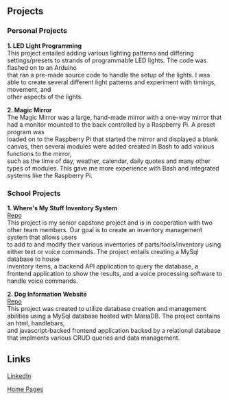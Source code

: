 ## Projects
### Personal Projects
**1. LED Light Programming**  
  This project entailed adding various lighting patterns and differing settings/presets to strands of programmable LED lights. The code was flashed on to an Arduino  
  that ran a pre-made source code to handle the setup of the lights. I was able to create several different light patterns and experiment with timings, movement, and  
  other aspects of the lights.
  
**2. Magic Mirror**  
  The Magic Mirror was a large, hand-made mirror with a one-way mirror that had a monitor mounted to the back controlled by a Raspberry Pi. A preset program was  
  loaded on to the Raspberry Pi that started the mirror and displayed a blank canvas, then several modules were added created in Bash to add various functions to the mirror,  
  such as the time of day, weather, calendar, daily quotes and many other types of modules. This gave me more experience with Bash and integrated systems like the Raspberry Pi.  
  
### School Projects
**1. Where's My Stuff Inventory System**  
  [Repo](https://github.com/friesemi/Where-s_My_Stuff)  
  This project is my senior capstone project and is in cooperation with two other team members. Our goal is to create an inventory management system that allows users   
  to add to and modify their various inventories of parts/tools/inventory using either text or voice commands. The project entails creating a MySql database to house  
  inventory items, a backend API application to query the database, a frontend application to show the results, and a voice processing software to handle voice commands.  
  
**2. Dog Information Website**  
  [Repo](https://github.com/friesemi/CS340FinalProject)  
  This project was created to utilize database creation and management abilities using a MySql database hosted with MariaDB. The project contains an html, handlebars,   
  and javascript-backed frontend application backed by a relational database that implments various CRUD queries and data management.  

## Links

[LinkedIn](https://www.linkedin.com/in/michael-friesen-99201/)

[Home Pages](./index.md)
